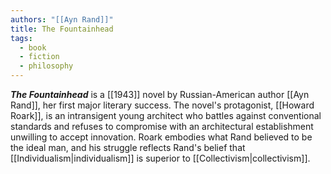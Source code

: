 ```yaml
---
authors: "[[Ayn Rand]]"
title: The Fountainhead
tags:
  - book
  - fiction
  - philosophy
---
```


***The Fountainhead*** is a [[1943]] novel by Russian-American author [[Ayn Rand]], her first major literary success. The novel's protagonist, [[Howard Roark]], is an intransigent young architect who battles against conventional standards and refuses to compromise with an architectural establishment unwilling to accept innovation. Roark embodies what Rand believed to be the ideal man, and his struggle reflects Rand's belief that [[Individualism|individualism]] is superior to [[Collectivism|collectivism]].